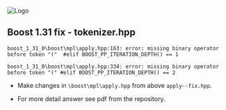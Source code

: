 ![Logo](https://upload.wikimedia.org/wikipedia/commons/c/cd/Boost.png)

## Boost 1.31 fix - tokenizer.hpp

```
boost_1_31_0\boost\mpl\apply.hpp:163: error: missing binary operator before token "("  #elif BOOST_PP_ITERATION_DEPTH() == 1

boost_1_31_0\boost\mpl\apply.hpp:334: error: missing binary operator before token "(" #elif BOOST_PP_ITERATION_DEPTH() == 2
```

* Make changes in `\boost\mpl\apply.hpp` from above `apply--fix.hpp`.

* For more detail answer see pdf from the repository.
